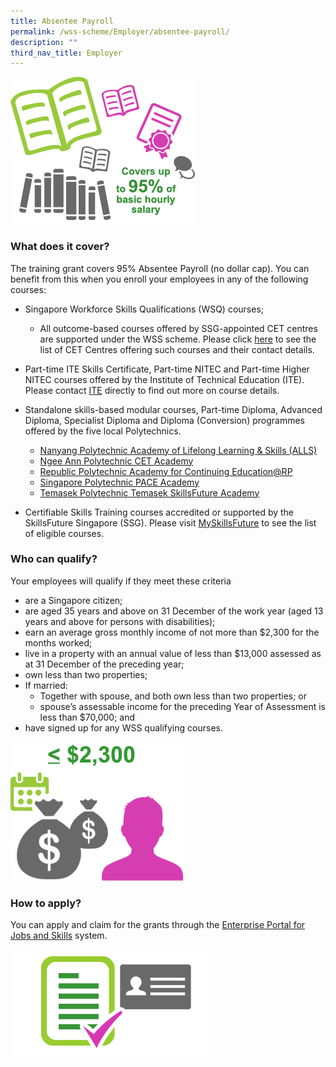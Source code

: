 ```yaml
---
title: Absentee Payroll
permalink: /wss-scheme/Employer/absentee-payroll/
description: ""
third_nav_title: Employer
---
```


![](/images/WSS12.png)

### What does it cover?
The training grant covers 95% Absentee Payroll (no dollar cap). You can benefit from this when you enroll your employees in any of the following courses:

* Singapore Workforce Skills Qualifications (WSQ) courses;
  * All outcome-based courses offered by SSG-appointed CET centres are supported under the WSS scheme. Please click [here](https://www.ssg.gov.sg/wsq/cet-centres.html) to see the list of CET Centres offering such courses and their contact details.


* Part-time ITE Skills Certificate, Part-time NITEC and Part-time Higher NITEC courses offered by the Institute of Technical Education (ITE). Please contact [ITE](https://www.ite.edu.sg/who-we-are/get-in-touch) directly to find out more on course details.

* Standalone skills-based modular courses, Part-time Diploma, Advanced Diploma, Specialist Diploma and Diploma (Conversion) programmes offered by the five local Polytechnics.
  * [Nanyang Polytechnic Academy of Lifelong Learning & Skills (ALLS)](https://www.nyp.edu.sg/admissions/lifelong-learners/centre-for-industry-and-lifelong-learning.html)
  * [Ngee Ann Polytechnic CET Academy](https://www.cet.np.edu.sg/)
  *  [Republic Polytechnic Academy for Continuing Education@RP](https://www.rp.edu.sg/ace/home)
  *   [Singapore Polytechnic PACE Academy](https://www.sp.edu.sg/pace)
  *   [Temasek Polytechnic Temasek SkillsFuture Academy](https://www.tp.edu.sg/centres/temasek-skillsfuture-academy)



* Certifiable Skills Training courses accredited or supported by the SkillsFuture Singapore (SSG). Please visit [MySkillsFuture](https://www.myskillsfuture.gov.sg/content/portal/en/index.html) to see the list of eligible courses.

### Who can qualify?

Your employees will qualify if they meet these criteria

* are a Singapore citizen;
* are aged 35 years and above on 31 December of the work year (aged 13 years and above for persons with disabilities);
* earn an average gross monthly income of not more than $2,300 for the months worked;
* live in a property with an annual value of less than $13,000 assessed as at 31 December of the preceding year;
* own less than two properties;
* If married: 
  * Together with spouse, and both own less than two properties; or
  * spouse’s assessable income for the preceding Year of Assessment is less than $70,000; and
* have signed up for any WSS qualifying courses.

![](/images/WSS13.png)

### How to apply?
You can apply and claim for the grants through the [Enterprise Portal for Jobs and Skills](https://www.tpgateway.gov.sg/) system.

![](/images/WSS14.png)